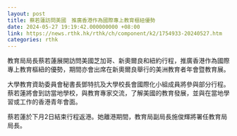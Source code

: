 ```yaml
---
layout: post
title: 蔡若蓮訪問美國　推廣香港作為國際專上教育樞紐優勢
date: 2024-05-27 19:19:42.000000000 +08:00
link: https://news.rthk.hk/rthk/ch/component/k2/1754933-20240527.htm
categories: rthk
---
```


教育局局長蔡若蓮展開訪問美國芝加哥、新奧爾良和紐約行程，推廣香港作為國際專上教育樞紐的優勢，期間亦會出席在新奧爾良舉行的美洲教育者年會暨教育展。
 
大學教育資助委員會秘書長鄧特抗及大學校長會國際化小組成員將參與部分行程。蔡若蓮將會到訪當地學校，與教育專家交流，了解美國的教育發展，並與在當地學習或工作的香港青年會面。
 
蔡若蓮於下月2日結束行程返港。她離港期間，教育局副局長施俊輝將署任教育局局長。
